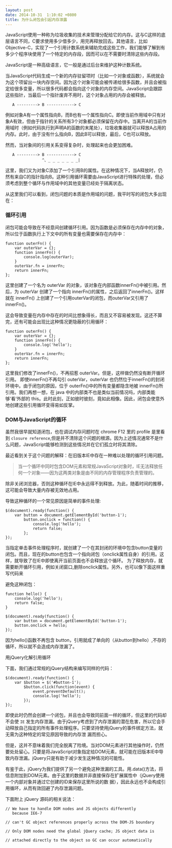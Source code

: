 ```yaml
---
layout: post
date: 2014-10-31  1:10:02 +0800
title: 为什么闭包会引起内存泄露
---
```


JavaScript使用一种称为垃圾收集的技术来管理分配给它的内存。这与C这样的底层语言不同，C要求使用多少借多少，用完再释放回去。其他语言，比如 Objective-C，实现了一个引用计数系统来辅助完成这些工作，我们能够了解到有多少个程序块使用了一个特定的内存段，因而可以在不需要时清除这些内存段。

JavaScript是一种高级语言，它一般是通过后台来维护这种计数系统。

当JavaScript代码生成一个新的内存驻留项时（比如一个对象或函数），系统就会为这个项留出一块内存空间。因为这个对象可能会被传递给很多函数，并且会被指定给很多变量，所以很多代码都会指向这个对象的内存空间。JavaScript会跟踪这些指针，当最后一个指针废弃不用时，这个对象占用的内存会被释放。


       A ---------> B ------------> C

例如对象A有一个属性指向B，而B也有一个属性指向C。即使当前作用域中只有对象A有效，但由于指针的关系所有3个对象都必须保留在内存中。当离开A的当前作用域时（例如代码执行到声明A的函数的末尾处），垃圾收集器就可以释放A占用的内存。此时，由于没有什么指向B，因此B可以释放，最后，C也可以释放。

然而，当对象间的引用关系变得复杂时，处理起来也会更加困难。

       A ---------> B ------------> C
                    ^、_ _ _ _ _ _ _|



这里，我们又为对象C添加了一个引用B的属性。在这种情况下，当A释放时，仍然有来自C的指针指向B。这种引用循环需要由JavaScript进行特殊的处理，但必须考虑到整个循环与作用域中的其他变量已经处于隔离状态。

从这里我们可以看到，闭包问题的本质是作用域的问题，我平时写的闭包大多出现在：

### 循环引用
闭包可能会导致在不经意间创建循环引用。因为函数是必须保存在内存中的对象，所以位于函数执行上下文中的所有变量也需要保存在内存中：

    function outerFn() {
	    var outerVar = {};
    	function innerFn() {
		    console.log(outerVar);
	    }
    	outerVar.fn = innerFn;
    	return innerFn;
    };


这里创建了一个名为 outerVar 的对象，该对象在内部函数innerFn()中被引用。然后，为 outerVar 创建了一个指向 innerFn()的属性，之后返回了innerFn()。这样就在 innerFn() 上创建了一个引用outerVar的闭包，而outerVar又引用了innerFn()。

这会导致变量在内存中存在的时间比想象得长，而且又不容易被发现。这还不算完，还有可能会出现比这种情况更隐蔽的引用循环：

    function outerFn() {
        var outerVar = {};
    	function innerFn() {
		    console.log('hello');
	    }
    	outerVar.fn = innerFn;
	    return innerFn;
    };

这里我们修改了innerFn()，不再招惹 outerVar。但是，这样做仍然没有断开循环引用。
即使innerFn()不再勾引 outerVar，outerVar 也仍然位于innerFn()的封闭环境中。由于闭包的原因，位于 outerFn()中的所有变量都隐含地被 innerFn()所引用。我们再想一想，在 java 中的内部类不也是类似当前情况吗，内部类能够‘看’外部的 this。此时此刻，正如彼时彼刻，竟如此相像。因此，闭包会使意外地创建这些引用循环变得易如反掌。

### DOM与JavaScript的循环
虽然我很早就知道闭包，也在调试内存问题时在 chrome F12 里的 profile 是里看到 `closure reference`,但是并不清除这个问题的根源。因为上述情况通常不是什么问题，JavaScript能够检测到这些情况并在它们孤立时将其清除。

最近看到关于这个问题的解释：在旧版本IE中存在一种难以处理的循环引用问题。

>当一个循环中同时包含DOM元素和常规JavaScript对象时，IE无法释放任何一个对象——因为这两类对象是由不同的内存管理程序负责管理的。


除非关闭浏览器，否则这种循环在IE中永远得不到释放。为此，随着时间的推移，这可能会导致大量内存被无效地占用。

导致这种循环的一个常见原因是简单的事件处理:


    $(document).ready(function() {
	    var button = document.getElementById('button-1');
		    button.onclick = function() {
			    console.log('hello');
    		    return false;
		    };
    });


当指定单击事件处理程序时，就创建了一个在其封闭的环境中包含button变量的闭包。而且，现在的button也包含一个指向闭包（onclick属性自身）的引用。这样，就导致了在IE中即使离开当前页面也不会释放这个循环。
为了释放内存，就需要断开循环引用，例如关闭窗口,删除onclick属性。另外，也可以像下面这样重写代码来

避免这种闭包：

    function hello() {
	    console.log('hello');
    	return false;
    }
    
    $(document).ready(function() {
    	var button = document.getElementById('button-1');
    	button.onclick = hello;
    });

因为hello()函数不再包含  button，引用就成了单向的（从button到hello）,不存的循环，所以就不会造成内存泄漏了。

用jQuery化解引用循环

下面，我们通过常规的jQuery结构来编写同样的代码：

    $(document).ready(function() {
    	var $button = $('#button-1');
        	$button.click(function(event) {
		        event.preventDefault();
        		console.log('hello');
        	});
    });

即使此时仍然会创建一个闭包，并且也会导致同前面一样的循环，但这里的代码却不会使 `IE` 发生内存泄漏。由于jQuery考虑到了内存泄漏的潜在危害，所以它会手动释放自己指定的所有事件处理程序。只要坚持使用jQuery的事件绑定方法，就无需为这种特定的常见原因导致的内存泄
漏而担心。

但是，这并不意味着我们完全脱离了险境。当对DOM元素进行其他操作时，仍然要处处留心。只要是将JavaScript对象指定给DOM元素，就可能在旧版本IE中导致内存泄漏。jQuery只是有助于减少发生这种情况的可能性。

有鉴于此，jQuery为我们提供了另一个避免这种泄漏的工具。用.data()方法，将信息附加到DOM元素。由于这里的数据并非直接保存在扩展属性中（jQuery使用一个内部对象并通过它创建的ID来保存这里所说的数
据），因此永远也不会构成引用循环，从而有效回避了内存泄漏问题。

下面附上 jQuery 源码的相关说法：


    // We have to handle DOM nodes and JS objects differently        
       because IE6-7

    // can't GC object references properly across the DOM-JS boundary

    // Only DOM nodes need the global jQuery cache; JS object data is

    // attached directly to the object so GC can occur automatically



